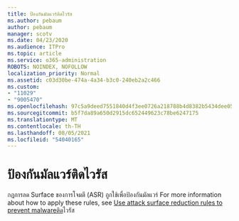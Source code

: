 ```yaml
---
title: ป้องกันมัลแวร์ติดไวรัส
ms.author: pebaum
author: pebaum
manager: scotv
ms.date: 04/23/2020
ms.audience: ITPro
ms.topic: article
ms.service: o365-administration
ROBOTS: NOINDEX, NOFOLLOW
localization_priority: Normal
ms.assetid: c03d30be-474a-4a34-b3c0-240eb2a2c466
ms.custom:
- "11029"
- "9005470"
ms.openlocfilehash: 97c5a9deed7551840d4f3ee0726a218788b4d8382b5434dee0566b0021d67cc9
ms.sourcegitcommit: b5f7da89a650d2915dc652449623c78be6247175
ms.translationtype: MT
ms.contentlocale: th-TH
ms.lasthandoff: 08/05/2021
ms.locfileid: "54040165"
---
```

# <a name="prevent-malware-infection"></a>ป้องกันมัลแวร์ติดไวรัส

กฎการลด Surface ของการโจมตี (ASR) ถูกใช้เพื่อป้องกันมัลแวร์ For more information about how to apply these rules, see [Use attack surface reduction rules to prevent malwareติด](https://docs.microsoft.com/microsoft-365/security/defender-endpoint/attack-surface-reduction?view=o365-worldwide#attack-surface-reduction-rules)ไวรัส